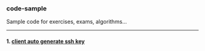 ### code-sample
Sample code for exercises, exams, algorithms...

---

#### 1. [client auto generate ssh key](https://github.com/ctnguyenvn/code-sample/tree/master/ssh-gen)
